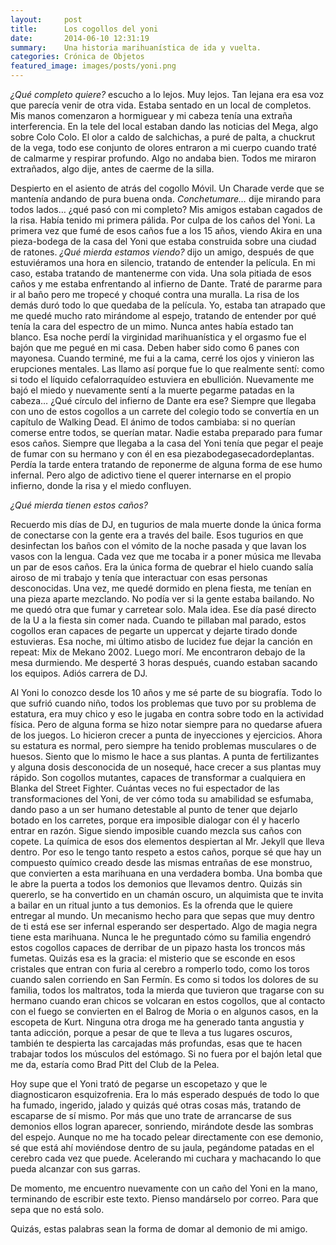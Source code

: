 ```yaml
---
layout:     post
title:      Los cogollos del yoni
date:       2014-06-10 12:31:19
summary:    Una historia marihuanística de ida y vuelta.
categories: Crónica de Objetos
featured_image: images/posts/yoni.png
---
```


*¿Qué completo quiere?* escucho a lo lejos. Muy lejos. Tan lejana era esa voz que parecía venir de otra vida. Estaba sentado en un local de completos. Mis manos comenzaron a hormiguear y mi cabeza tenía una extraña interferencia. En la tele del local estaban dando las noticias del Mega, algo sobre Colo Colo. El olor a caldo de salchichas, a puré de palta, a chuckrut de la vega, todo ese conjunto de olores entraron a mi cuerpo cuando traté de calmarme y respirar profundo. Algo no andaba bien. Todos me miraron extrañados, algo dije, antes de caerme de la silla.

Despierto en el asiento de atrás del cogollo Móvil. Un Charade verde que se mantenía andando de pura buena onda. *Conchetumare…* dije mirando para todos lados… ¿qué pasó con mi completo? Mis amigos estaban cagados de la risa. Había tenido mi primera pálida. Por culpa de los caños del Yoni. La primera vez que fumé de esos caños fue a los 15 años, viendo Akira en una pieza-bodega de la casa del Yoni que estaba construida sobre una ciudad de ratones. *¿Qué mierda estamos viendo?* dijo un amigo, después de que estuviéramos una hora en silencio, tratando de entender la película. En mi caso, estaba tratando de mantenerme con vida. Una sola pitiada de esos caños y me estaba enfrentando al infierno de Dante. Traté de pararme para ir al baño pero me tropecé y choqué contra una muralla. La risa de los demás duró todo lo que quedaba de la película. Yo, estaba tan atrapado que me quedé mucho rato mirándome al espejo, tratando de entender por qué tenía la cara del espectro de un mimo. Nunca antes había estado tan blanco. Esa noche perdí la virginidad marihuanística y el orgasmo fue el bajón que me pegué en mi casa. Deben haber sido como 6 panes con mayonesa. Cuando terminé, me fui a la cama, cerré los ojos y vinieron las erupciones mentales. Las llamo así porque fue lo que realmente sentí: como si todo el líquido cefalorraquídeo estuviera en ebullición. Nuevamente me bajó el miedo y nuevamente sentí a la muerte pegarme patadas en la cabeza… ¿Qué círculo del infierno de Dante era ese? Siempre que llegaba con uno de estos cogollos a un carrete del colegio todo se convertía en un capítulo de Walking Dead. El ánimo de todos cambiaba: si no querían comerse entre todos, se querían matar. Nadie estaba preparado para fumar esos caños. Siempre que llegaba a la casa del Yoni tenía que pegar el peaje de fumar con su hermano y con él en esa piezabodegasecadordeplantas. Perdía la tarde entera tratando de reponerme de alguna forma de ese humo infernal. Pero algo de adictivo tiene el querer internarse en el propio infierno, donde la risa y el miedo confluyen.

*¿Qué mierda tienen estos caños?*

Recuerdo mis días de DJ, en tugurios de mala muerte donde la única forma de conectarse con la gente era a través del baile. Esos tugurios en que desinfectan los baños con el vómito de la noche pasada y que lavan los vasos con la lengua. Cada vez que me tocaba ir a poner música me llevaba un par de esos caños. Era la única forma de quebrar el hielo cuando salía airoso de mi trabajo y tenía que interactuar con esas personas desconocidas. Una vez, me quedé dormido en plena fiesta, me tenían en una pieza aparte mezclando. No podía ver si la gente estaba bailando. No me quedó otra que fumar y carretear solo. Mala idea. Ese día pasé directo de la U a la fiesta sin comer nada. Cuando te pillaban mal parado, estos cogollos eran capaces de pegarte un uppercat y dejarte tirado donde estuvieras. Esa noche, mi último atisbo de lucidez fue dejar la canción en repeat: Mix de Mekano 2002. Luego morí. Me encontraron debajo de la mesa durmiendo. Me desperté 3 horas después, cuando estaban sacando los equipos. Adiós carrera de DJ.

Al Yoni lo conozco desde los 10 años y me sé parte de su biografía. Todo lo que sufrió cuando niño, todos los problemas que tuvo por su problema de estatura, era muy chico y eso le jugaba en contra sobre todo en la actividad física. Pero de alguna forma se hizo notar siempre para no quedarse afuera de los juegos. Lo hicieron crecer a punta de inyecciones y ejercicios. Ahora su estatura es normal, pero siempre ha tenido problemas musculares o de huesos. Siento que lo mismo le hace a sus plantas. A punta de fertilizantes y alguna dosis desconocida de un nosequé, hace crecer a sus plantas muy rápido. Son cogollos mutantes, capaces de transformar a cualquiera en Blanka del Street Fighter. Cuántas veces no fui espectador de las transformaciones del Yoni, de ver cómo toda su amabilidad se esfumaba, dando paso a un ser humano detestable al punto de tener que dejarlo botado en los carretes, porque era imposible dialogar con él y hacerlo entrar en razón. Sigue siendo imposible cuando mezcla sus caños con copete. La química de esos dos elementos despiertan al Mr. Jekyll que lleva dentro. Por eso le tengo tanto respeto a estos caños, porque sé que hay un compuesto químico creado desde las mismas entrañas de ese monstruo, que convierten a esta marihuana en una verdadera bomba. Una bomba que le abre la puerta a todos los demonios que llevamos dentro. Quizás sin quererlo, se ha convertido en un chamán oscuro, un alquimista que te invita a bailar en un ritual junto a tus demonios. Es la ofrenda que le quiere entregar al mundo. Un mecanismo hecho para que sepas que muy dentro de ti está ese ser infernal esperando ser despertado. Algo de magia negra tiene esta marihuana. Nunca le he preguntado cómo su familia engendró estos cogollos capaces de derribar de un pipazo hasta los troncos más fumetas. Quizás esa es la gracia: el misterio que se esconde en esos cristales que entran con furia al cerebro a romperlo todo, como los toros cuando salen corriendo en San Fermín. Es como si todos los dolores de su familia, todos los maltratos, toda la mierda que tuvieron que tragarse con su hermano cuando eran chicos se volcaran en estos cogollos, que al contacto con el fuego se convierten en el Balrog de Moria o en algunos casos, en la escopeta de Kurt. Ninguna otra droga me ha generado tanta angustia y tanta adicción, porque a pesar de que te lleva a tus lugares oscuros, también te despierta las carcajadas más profundas, esas que te hacen trabajar todos los músculos del estómago. Si no fuera por el bajón letal que me da, estaría como Brad Pitt del Club de la Pelea.

Hoy supe que el Yoni trató de pegarse un escopetazo y que le diagnosticaron esquizofrenia. Era lo más esperado después de todo lo que ha fumado, ingerido, jalado y quizás qué otras cosas más, tratando de escaparse de sí mismo. Por más que uno trate de arrancarse de sus demonios ellos logran aparecer, sonriendo, mirándote desde las sombras del espejo. Aunque no me ha tocado pelear directamente con ese demonio, sé que está ahí moviéndose dentro de su jaula, pegándome patadas en el cerebro cada vez que puede. Acelerando mi cuchara y machacando lo que pueda alcanzar con sus garras.

De momento, me encuentro nuevamente con un caño del Yoni en la mano, terminando de escribir este texto. Pienso mandárselo por correo. Para que sepa que no está solo.

Quizás, estas palabras sean la forma de domar al demonio de mi amigo.
